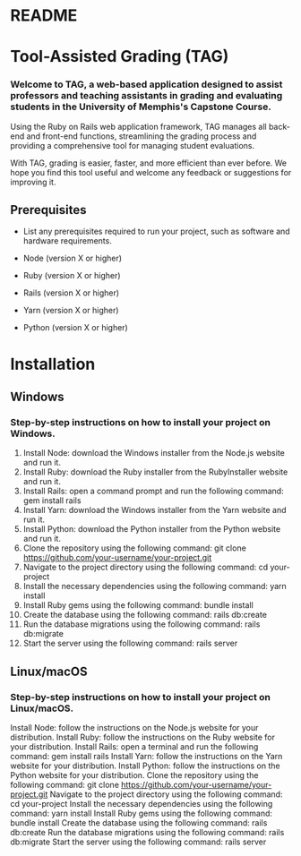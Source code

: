 # README

# Tool-Assisted Grading (TAG)
### Welcome to TAG, a web-based application designed to assist professors and teaching assistants in grading and evaluating students in the University of Memphis's Capstone Course.

Using the Ruby on Rails web application framework, TAG manages all back-end and front-end functions, streamlining the grading process and providing a comprehensive tool for managing student evaluations.

With TAG, grading is easier, faster, and more efficient than ever before. We hope you find this tool useful and welcome any feedback or suggestions for improving it.

## Prerequisites
* List any prerequisites required to run your project, such as software and hardware requirements.

* Node (version X or higher)
* Ruby (version X or higher)
* Rails (version X or higher)
* Yarn (version X or higher)
* Python (version X or higher)

# Installation
## Windows
### Step-by-step instructions on how to install your project on Windows.

1. Install Node: download the Windows installer from the Node.js website and run it.
2. Install Ruby: download the Ruby installer from the RubyInstaller website and run it.
3. Install Rails: open a command prompt and run the following command: gem install rails
4. Install Yarn: download the Windows installer from the Yarn website and run it.
5. Install Python: download the Python installer from the Python website and run it.
6. Clone the repository using the following command: git clone https://github.com/your-username/your-project.git
7. Navigate to the project directory using the following command: cd your-project
8. Install the necessary dependencies using the following command: yarn install
9. Install Ruby gems using the following command: bundle install
10. Create the database using the following command: rails db:create
11. Run the database migrations using the following command: rails db:migrate
12. Start the server using the following command: rails server

## Linux/macOS
### Step-by-step instructions on how to install your project on Linux/macOS.

Install Node: follow the instructions on the Node.js website for your distribution.
Install Ruby: follow the instructions on the Ruby website for your distribution.
Install Rails: open a terminal and run the following command: gem install rails
Install Yarn: follow the instructions on the Yarn website for your distribution.
Install Python: follow the instructions on the Python website for your distribution.
Clone the repository using the following command: git clone https://github.com/your-username/your-project.git
Navigate to the project directory using the following command: cd your-project
Install the necessary dependencies using the following command: yarn install
Install Ruby gems using the following command: bundle install
Create the database using the following command: rails db:create
Run the database migrations using the following command: rails db:migrate
Start the server using the following command: rails server
